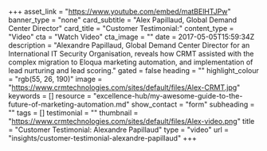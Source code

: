 +++
asset_link = "https://www.youtube.com/embed/matBElHTJPw"
banner_type = "none"
card_subtitle = "Alex Papillaud, Global Demand Center Director"
card_title = "Customer Testimonial:"
content_type = "Video"
cta = "Watch Video"
cta_image = ""
date = 2017-05-05T15:59:34Z
description = "Alexandre Papillaud, Global Demand Center Director for an International IT Security Organisation, reveals how CRMT assisted with the complex migration to Eloqua marketing automation, and implementation of lead nurturing and lead scoring."
gated = false
heading = ""
highlight_colour = "rgb(55, 26, 190)"
image = "https://www.crmtechnologies.com/sites/default/files/Alex-CRMT.jpg"
keywords = []
resource = "excellence-hub/my-awesome-guide-to-the-future-of-marketing-automation.md"
show_contact = "form"
subheading = ""
tags = []
testimonial = ""
thumbnail = "https://www.crmtechnologies.com/sites/default/files/Alex-video.png"
title = "Customer Testimonial: Alexandre Papillaud"
type = "video"
url = "insights/customer-testimonial-alexandre-papillaud"
+++
